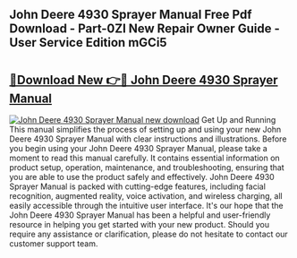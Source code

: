 ## John Deere 4930 Sprayer Manual Free Pdf Download - Part-0ZI New Repair Owner Guide - User Service Edition mGCi5

# <h2><a href="http://bc9519.oget.top/?id=John+Deere+4930+Sprayer+Manual">🔗Download New 👉🔴 John Deere 4930 Sprayer Manual</a></h2>

[![John Deere 4930 Sprayer Manual new download](https://i.imgur.com/5g1atiW.png)](http://bc9519.oget.top/?id=John+Deere+4930+Sprayer+Manual)
Get Up and Running This manual simplifies the process of setting up and using your new John Deere 4930 Sprayer Manual with clear instructions and illustrations. Before you begin using your John Deere 4930 Sprayer Manual, please take a moment to read this manual carefully. It contains essential information on product setup, operation, maintenance, and troubleshooting, ensuring that you are able to use the product safely and effectively. John Deere 4930 Sprayer Manual is packed with cutting-edge features, including facial recognition, augmented reality, voice activation, and wireless charging, all easily accessible through the intuitive user interface. It's our hope that the John Deere 4930 Sprayer Manual has been a helpful and user-friendly resource in helping you get started with your new product. Should you require any assistance or clarification, please do not hesitate to contact our customer support team.
